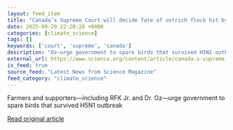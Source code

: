 ```yaml
---
layout: feed_item
title: "Canada’s Supreme Court will decide fate of ostrich flock hit by bird flu"
date: 2025-09-29 22:20:28 +0000
categories: [climate_science]
tags: []
keywords: ['court', 'supreme', 'canada']
description: "Oz—urge government to spare birds that survived H5N1 outbreak"
external_url: https://www.science.org/content/article/canada-s-supreme-court-will-decide-fate-ostrich-flock-hit-bird-flu
is_feed: true
source_feed: "Latest News from Science Magazine"
feed_category: "climate_science"
---
```


Farmers and supporters—including RFK Jr. and Dr. Oz—urge government to spare birds that survived H5N1 outbreak

[Read original article](https://www.science.org/content/article/canada-s-supreme-court-will-decide-fate-ostrich-flock-hit-bird-flu)
